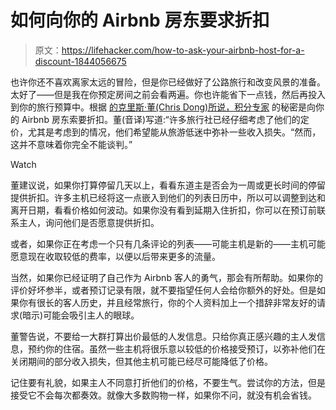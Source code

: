 # 如何向你的 Airbnb 房东要求折扣

> 原文：<https://lifehacker.com/how-to-ask-your-airbnb-host-for-a-discount-1844056675>

也许你还不喜欢离家太远的冒险，但是你已经做好了公路旅行和改变风景的准备。太好了——但是我在你预定房间之前会看两遍。你也许能省下一点钱，然后再投入到你的旅行预算中。根据 [的克里斯·董(Chris Dong)所说，积分专家](https://thepointsguy.com/guide/how-to-negotiate-airbnb/) 的秘密是向你的 Airbnb 房东索要折扣。董(音译)写道:“许多旅行社已经仔细考虑了他们的定价，尤其是考虑到的情况，他们希望能从旅游低迷中弥补一些收入损失。“然而，这并不意味着你完全不能谈判。”

Watch

董建议说，如果你打算停留几天以上，看看东道主是否会为一周或更长时间的停留提供折扣。许多主机已经将这一点嵌入到他们的列表日历中，所以可以调整到达和离开日期，看看价格如何波动。如果你没有看到延期入住折扣，你可以在预订前联系主人，询问他们是否愿意提供折扣。

或者，如果你正在考虑一个只有几条评论的列表——可能主机是新的——主机可能愿意现在收取较低的费率，以便以后带来更多的流量。

当然，如果你已经证明了自己作为 Airbnb 客人的勇气，那会有所帮助。如果你的评价好坏参半，或者预订记录有限，就不要指望任何人会给你额外的好处。但是如果你有很长的客人历史，并且经常旅行，你的个人资料加上一个措辞非常友好的请求(暗示)可能会吸引主人的眼球。

董警告说，不要给一大群打算出价最低的人发信息。只给你真正感兴趣的主人发信息，预约你的住宿。虽然一些主机将很乐意以较低的价格接受预订，以弥补他们在关闭期间的部分收入损失，但其他主机可能已经尽可能降低了价格。

记住要有礼貌，如果主人不同意打折他们的价格，不要生气。尝试你的方法，但是接受它不会每次都奏效。就像大多数购物一样，如果你不问，就没有机会省钱。